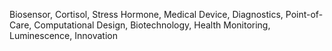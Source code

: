 Biosensor, Cortisol, Stress Hormone, Medical Device, Diagnostics, Point-of-Care, Computational Design, Biotechnology, Health Monitoring, Luminescence, Innovation
